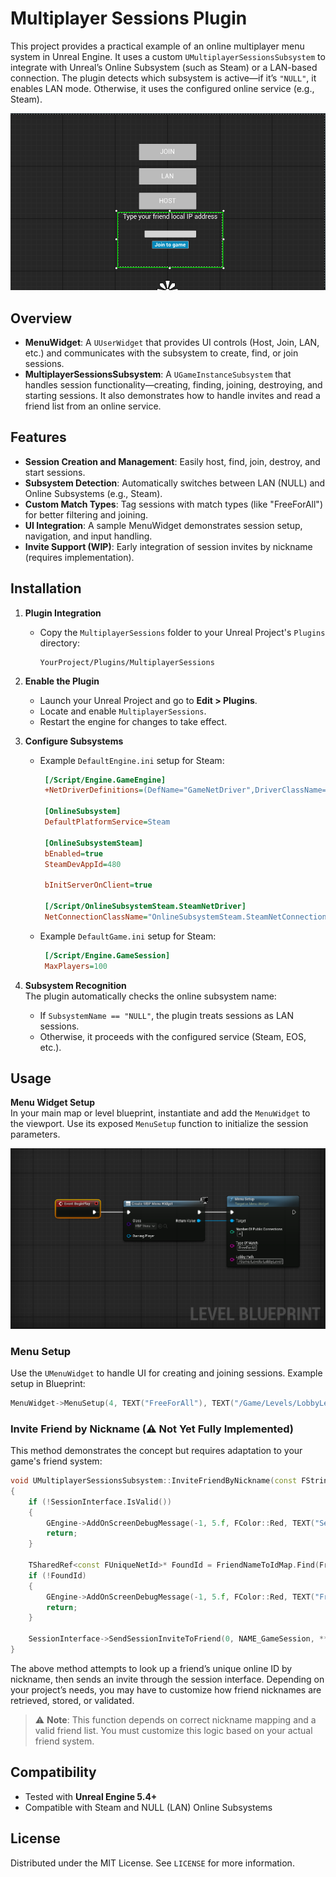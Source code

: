 # Multiplayer Sessions Plugin

This project provides a practical example of an online multiplayer menu system in Unreal Engine. It uses a custom `UMultiplayerSessionsSubsystem` to integrate with Unreal’s Online Subsystem (such as Steam) or a LAN-based connection. The plugin detects which subsystem is active—if it’s `"NULL"`, it enables LAN mode. Otherwise, it uses the configured online service (e.g., Steam).

<p align="center">
  <img src="images/MenuWidgetExample.PNG" alt="Menu Screenshot" width="600"/>
</p>

## Overview

- **MenuWidget**: A `UUserWidget` that provides UI controls (Host, Join, LAN, etc.) and communicates with the subsystem to create, find, or join sessions.
- **MultiplayerSessionsSubsystem**: A `UGameInstanceSubsystem` that handles session functionality—creating, finding, joining, destroying, and starting sessions. It also demonstrates how to handle invites and read a friend list from an online service.

## Features

- **Session Creation and Management**: Easily host, find, join, destroy, and start sessions.
- **Subsystem Detection**: Automatically switches between LAN (NULL) and Online Subsystems (e.g., Steam).
- **Custom Match Types**: Tag sessions with match types (like "FreeForAll") for better filtering and joining.
- **UI Integration**: A sample MenuWidget demonstrates session setup, navigation, and input handling.
- **Invite Support (WIP)**: Early integration of session invites by nickname (requires implementation).

## Installation

1. **Plugin Integration**
   - Copy the `MultiplayerSessions` folder to your Unreal Project's `Plugins` directory:
     ```
     YourProject/Plugins/MultiplayerSessions
     ```

2. **Enable the Plugin**
   - Launch your Unreal Project and go to **Edit > Plugins**.
   - Locate and enable `MultiplayerSessions`.
   - Restart the engine for changes to take effect.

3. **Configure Subsystems**
   - Example `DefaultEngine.ini` setup for Steam:
     ```ini
      [/Script/Engine.GameEngine]
      +NetDriverDefinitions=(DefName="GameNetDriver",DriverClassName="OnlineSubsystemSteam.SteamNetDriver",DriverClassNameFallback="OnlineSubsystemUtils.IpNetDriver")
      
      [OnlineSubsystem]
      DefaultPlatformService=Steam
      
      [OnlineSubsystemSteam]
      bEnabled=true
      SteamDevAppId=480
      
      bInitServerOnClient=true
      
      [/Script/OnlineSubsystemSteam.SteamNetDriver]
      NetConnectionClassName="OnlineSubsystemSteam.SteamNetConnection"
     ```
   - Example `DefaultGame.ini` setup for Steam:
     ```ini
      [/Script/Engine.GameSession]
      MaxPlayers=100
     ```
4. **Subsystem Recognition**  
   The plugin automatically checks the online subsystem name:
   - If `SubsystemName == "NULL"`, the plugin treats sessions as LAN sessions.
   - Otherwise, it proceeds with the configured service (Steam, EOS, etc.).
     
## Usage

**Menu Widget Setup**  
   In your main map or level blueprint, instantiate and add the `MenuWidget` to the viewport. Use its exposed `MenuSetup` function to initialize the session parameters.
   
<p align="center">
  <img src="images/MenuWidgetBlueprint.PNG" alt="Multiplayer Menu UI" width="700"/>
</p>

### Menu Setup

Use the `UMenuWidget` to handle UI for creating and joining sessions. Example setup in Blueprint:

```cpp
MenuWidget->MenuSetup(4, TEXT("FreeForAll"), TEXT("/Game/Levels/LobbyLevel"));
```

### Invite Friend by Nickname (⚠️ Not Yet Fully Implemented)

This method demonstrates the concept but requires adaptation to your game's friend system:

```cpp
void UMultiplayerSessionsSubsystem::InviteFriendByNickname(const FString& FriendNickname)
{
    if (!SessionInterface.IsValid())
    {
        GEngine->AddOnScreenDebugMessage(-1, 5.f, FColor::Red, TEXT("Session Interface not valid"));
        return;
    }

    TSharedRef<const FUniqueNetId>* FoundId = FriendNameToIdMap.Find(FriendNickname.ToLower());
    if (!FoundId)
    {
        GEngine->AddOnScreenDebugMessage(-1, 5.f, FColor::Red, TEXT("Friend nickname not found!"));
        return;
    }

    SessionInterface->SendSessionInviteToFriend(0, NAME_GameSession, **FoundId);
}
```
The above method attempts to look up a friend’s unique online ID by nickname, then sends an invite through the session interface. Depending on your project’s needs, you may have to customize how friend nicknames are retrieved, stored, or validated.
> ⚠️ **Note**: This function depends on correct nickname mapping and a valid friend list. You must customize this logic based on your actual friend system.

## Compatibility

- Tested with **Unreal Engine 5.4+**
- Compatible with Steam and NULL (LAN) Online Subsystems

## License

Distributed under the MIT License. See `LICENSE` for more information.
